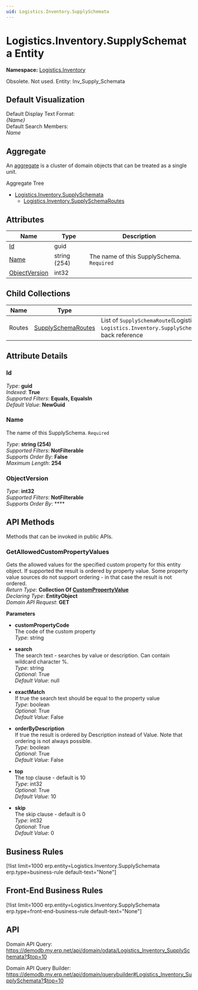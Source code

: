 ```yaml
---
uid: Logistics.Inventory.SupplySchemata
---
```

# Logistics.Inventory.SupplySchemata Entity

**Namespace:** [Logistics.Inventory](Logistics.Inventory.md)  

Obsolete. Not used. Entity: Inv_Supply_Schemata

## Default Visualization
Default Display Text Format:  
_{Name}_  
Default Search Members:  
_Name_  

## Aggregate
An [aggregate](https://docs.erp.net/tech/advanced/concepts/aggregates.html) is a cluster of domain objects that can be treated as a single unit.  

Aggregate Tree  
* [Logistics.Inventory.SupplySchemata](Logistics.Inventory.SupplySchemata.md)  
  * [Logistics.Inventory.SupplySchemaRoutes](Logistics.Inventory.SupplySchemaRoutes.md)  

## Attributes

| Name | Type | Description |
| ---- | ---- | --- |
| [Id](Logistics.Inventory.SupplySchemata.md#id) | guid |  
| [Name](Logistics.Inventory.SupplySchemata.md#name) | string (254) | The name of this SupplySchema. `Required` 
| [ObjectVersion](Logistics.Inventory.SupplySchemata.md#objectversion) | int32 |  

## Child Collections

| Name | Type | Description |
| ---- | ---- | --- |
| Routes | [SupplySchemaRoutes](Logistics.Inventory.SupplySchemaRoutes.md) | List of `SupplySchemaRoute`(Logistics.Inventory.SupplySchemaRoutes.md) child objects, based on the `Logistics.Inventory.SupplySchemaRoute.SupplySchema`(Logistics.Inventory.SupplySchemaRoutes.md#supplyschema) back reference 


## Attribute Details

### Id

_Type_: **guid**  
_Indexed_: **True**  
_Supported Filters_: **Equals, EqualsIn**  
_Default Value_: **NewGuid**  

### Name

The name of this SupplySchema. `Required`

_Type_: **string (254)**  
_Supported Filters_: **NotFilterable**  
_Supports Order By_: **False**  
_Maximum Length_: **254**  

### ObjectVersion

_Type_: **int32**  
_Supported Filters_: **NotFilterable**  
_Supports Order By_: ****  


## API Methods

Methods that can be invoked in public APIs.

### GetAllowedCustomPropertyValues

Gets the allowed values for the specified custom property for this entity object.              If supported the result is ordered by property value. Some property value sources do not support ordering - in that case the result is not ordered.  
_Return Type_: **Collection Of [CustomPropertyValue](../data-types.md#general.custompropertyvalue)**  
_Declaring Type_: **EntityObject**  
_Domain API Request_: **GET**  

**Parameters**  
  * **customPropertyCode**  
    The code of the custom property  
    _Type_: string  

  * **search**  
    The search text - searches by value or description. Can contain wildcard character %.  
    _Type_: string  
     _Optional_: True  
    _Default Value_: null  

  * **exactMatch**  
    If true the search text should be equal to the property value  
    _Type_: boolean  
     _Optional_: True  
    _Default Value_: False  

  * **orderByDescription**  
    If true the result is ordered by Description instead of Value. Note that ordering is not always possible.  
    _Type_: boolean  
     _Optional_: True  
    _Default Value_: False  

  * **top**  
    The top clause - default is 10  
    _Type_: int32  
     _Optional_: True  
    _Default Value_: 10  

  * **skip**  
    The skip clause - default is 0  
    _Type_: int32  
     _Optional_: True  
    _Default Value_: 0  



## Business Rules

[!list limit=1000 erp.entity=Logistics.Inventory.SupplySchemata erp.type=business-rule default-text="None"]

## Front-End Business Rules

[!list limit=1000 erp.entity=Logistics.Inventory.SupplySchemata erp.type=front-end-business-rule default-text="None"]

## API

Domain API Query:
<https://demodb.my.erp.net/api/domain/odata/Logistics_Inventory_SupplySchemata?$top=10>

Domain API Query Builder:
<https://demodb.my.erp.net/api/domain/querybuilder#Logistics_Inventory_SupplySchemata?$top=10>

